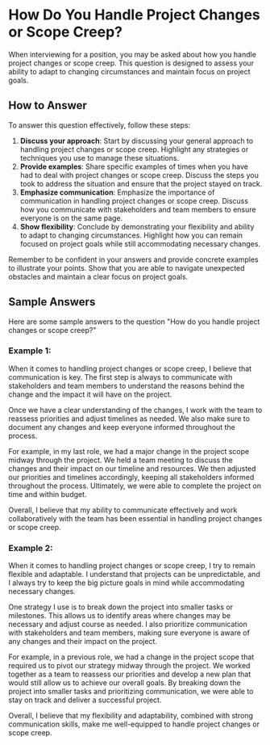 How Do You Handle Project Changes or Scope Creep?
======================================================================

When interviewing for a position, you may be asked about how you handle project changes or scope creep. This question is designed to assess your ability to adapt to changing circumstances and maintain focus on project goals.

How to Answer
-------------

To answer this question effectively, follow these steps:

1. **Discuss your approach**: Start by discussing your general approach to handling project changes or scope creep. Highlight any strategies or techniques you use to manage these situations.
2. **Provide examples**: Share specific examples of times when you have had to deal with project changes or scope creep. Discuss the steps you took to address the situation and ensure that the project stayed on track.
3. **Emphasize communication**: Emphasize the importance of communication in handling project changes or scope creep. Discuss how you communicate with stakeholders and team members to ensure everyone is on the same page.
4. **Show flexibility**: Conclude by demonstrating your flexibility and ability to adapt to changing circumstances. Highlight how you can remain focused on project goals while still accommodating necessary changes.

Remember to be confident in your answers and provide concrete examples to illustrate your points. Show that you are able to navigate unexpected obstacles and maintain a clear focus on project goals.

Sample Answers
--------------

Here are some sample answers to the question "How do you handle project changes or scope creep?"

### Example 1:

When it comes to handling project changes or scope creep, I believe that communication is key. The first step is always to communicate with stakeholders and team members to understand the reasons behind the change and the impact it will have on the project.

Once we have a clear understanding of the changes, I work with the team to reassess priorities and adjust timelines as needed. We also make sure to document any changes and keep everyone informed throughout the process.

For example, in my last role, we had a major change in the project scope midway through the project. We held a team meeting to discuss the changes and their impact on our timeline and resources. We then adjusted our priorities and timelines accordingly, keeping all stakeholders informed throughout the process. Ultimately, we were able to complete the project on time and within budget.

Overall, I believe that my ability to communicate effectively and work collaboratively with the team has been essential in handling project changes or scope creep.

### Example 2:

When it comes to handling project changes or scope creep, I try to remain flexible and adaptable. I understand that projects can be unpredictable, and I always try to keep the big picture goals in mind while accommodating necessary changes.

One strategy I use is to break down the project into smaller tasks or milestones. This allows us to identify areas where changes may be necessary and adjust course as needed. I also prioritize communication with stakeholders and team members, making sure everyone is aware of any changes and their impact on the project.

For example, in a previous role, we had a change in the project scope that required us to pivot our strategy midway through the project. We worked together as a team to reassess our priorities and develop a new plan that would still allow us to achieve our overall goals. By breaking down the project into smaller tasks and prioritizing communication, we were able to stay on track and deliver a successful project.

Overall, I believe that my flexibility and adaptability, combined with strong communication skills, make me well-equipped to handle project changes or scope creep.
